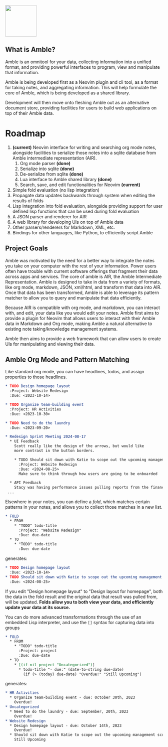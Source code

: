 
<img src="https://github.com/user-attachments/assets/d7d76b3b-d1b2-447e-90a4-69c877bccc4e" width="100px">

## What is Amble?

Amble is an omnitool for your data, collecting information into a unified
format, and providing powerful interfaces to program, view and manipulate
that information.

Amble is being developed first as a Neovim plugin and cli tool, as a format for
taking notes, and aggregating information. This will help formulate the core
of Amble, which is being developed as a shared library.

Development will then move onto fleshing Amble out as an alternative document
store, providing facilities for users to build web applications on top of
their Amble data.

# Roadmap

1. **(current)** Neovim interface for writing and searching org mode notes, 
   alongside facilities to serialize those notes into a sqlite database
   from Amble intermediate representation (AIR).
   1. Org mode parser **(done)**
   2. Serialize into sqlite **(done)**
   3. De-serialize from sqlite **(done)**
   4. Lua interface to Amble shared library **(done)**
   5. Search, save, and edit functionalities for Neovim **(current)**
2. Simple fold evaluation (no lisp integration)
3. Propagate data updates backwards through system when editing the results of folds
4. Lisp integration into fold evaluation, alongside providing
   support for user defined lisp functions that can be used during
   fold evaluation
5. A JSON parser and renderer for AIR
6. A web library for developing UIs on top of Amble data
7. Other parsers/renderers for Markdown, XML, etc.
8. Bindings for other languages, like Python, to efficiently script Amble

## Project Goals

Amble was motivated by the need for a better way to integrate the notes you take on your computer
with the rest of your information. Power users often have trouble with current
software offerings that fragment their data across apps and services. The core of amble is AIR, the 
Amble Intermediate Representation. Amble is designed to take in data from a variety of formats, like
org mode, markdown, JSON, xml/html, and transform that data into AIR. Once that data has been transformed, Amble
is able to leverage its pattern matcher to allow you to query and manipulate that data efficiently.

Because AIR is compatible with org mode, and markdown, you can interact with, and edit, your data
like you would edit your notes. Amble first aims to provide a plugin for
Neovim that allows users to interact with their Amble data in Markdown and Org mode, 
making Amble a natural alternative to existing note taking/knowledge management systems.

Amble then aims to provide a web framework that can allow users to create UIs for manipulating and viewing
their data.

## Amble Org Mode and Pattern Matching

Like standard org mode, you can have headlines, todos,
and assign properties to those headlines.
```org
* TODO Design homepage layout
  :Project: Website Redesign
  :Due: <2023-10-14>

* TODO Organize team-building event
  :Project: HR Activities
  :Due: <2023-10-30>

* TODO Need to do the laundry
  :Due: <2023-09-20>

* Redesign Sprint Meeting 2024-08-17
  * UI Feedback
    Scott really like the design of the arrows, but would like
    more contrast in the button borders.

    * TODO Should sit down with Katie to scope out the upcoming management screen
      :Project: Website Redesign
      :Due: <2024-08-25>
      Make sure to think through how users are going to be onboarded

  * API Feedback
    Stacy was having performance issues pulling reports from the finance page
 ... 
```

Elsewhere in your notes, you can define a *fold*, which matches certain patterns in your notes,
and allows you to collect those matches in a new list.
```org
* FOLD
  * FROM
    * "TODO" todo-title
      :Project: "Website Redesign"
      :Due: due-date
  * TO
    * "TODO" todo-title
      :Due: due-date
```
generates:
```org
* TODO Design homepage layout
  :Due: <2023-10-14>
* TODO Should sit down with Katie to scope out the upcoming management screen
  :Due: <2024-08-25>
```
If you edit "Design homepage layout" to "Design layout for homepage", both the data in the fold
result and the original data that result was pulled from, will be updated. **Folds allow you to both view your data, and efficiently update your data at its source.**

You can do more advanced transformations through the use of an embedded Lisp interpreter,
and use the `[]` syntax for capturing data into groups
```org
* FOLD
  * FROM
    * "TODO" todo-title
      :Project: project
      :Due: due-date
  * TO
    * [(if-nil project "Uncategorized")]
      * todo-title "- due:" (date-to-string due-date)
        (if (> (today) due-date) "Overdue!" "Still Upcoming")
```
generates:
```org
* HR Activities
  * Organize team-building event - due: October 30th, 2023
    Overdue!
* Uncategorized
  * Need to do the laundry - due: September, 20th, 2023
    Overdue!
* Website Redesign
  * Design homepage layout - due: October 14th, 2023
    Overdue!
  * Should sit down with Katie to scope out the upcoming management screen - due: August 25th, 2024
    Still Upcoming
